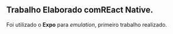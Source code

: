 ## Trabalho Elaborado comREact Native.

Foi utilizado o **Expo** para *emulation*, primeiro trabalho realizado.
